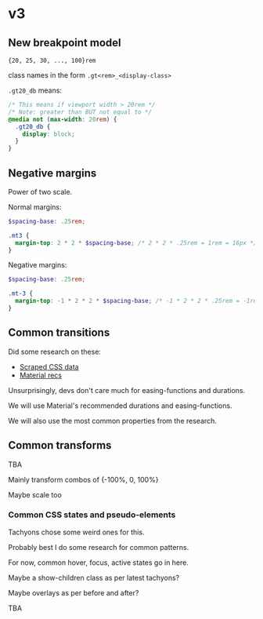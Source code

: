 # v3

## New breakpoint model

`{20, 25, 30, ..., 100}rem`

class names in the form `.gt<rem>_<display-class>`

`.gt20_db` means:

```css
/* This means if viewport width > 20rem */
/* Note: greater than BUT not equal to */
@media not (max-width: 20rem) {
  .gt20_db {
    display: block;
  }
}
```

## Negative margins

Power of two scale.

Normal margins:

```scss
$spacing-base: .25rem;

.mt3 {
  margin-top: 2 * 2 * $spacing-base; /* 2 * 2 * .25rem = 1rem = 16px */
}
```

Negative margins:

```scss
$spacing-base: .25rem;

.mt-3 {
  margin-top: -1 * 2 * 2 * $spacing-base; /* -1 * 2 * 2 * .25rem = -1rem = -16px */
}
```

## Common transitions

Did some research on these:

- [Scraped CSS data](link)
- [Material recs](https://material.io/design/motion/speed.html#)

Unsurprisingly, devs don't care much for easing-functions and durations.

We will use Material's recommended durations and easing-functions.

We will also use the most common properties from the research.

## Common transforms

TBA

Mainly transform combos of {-100%, 0, 100%}

Maybe scale too

### Common CSS states and pseudo-elements

Tachyons chose some weird ones for this.

Probably best I do some research for common patterns.

For now, common hover, focus, active states go in here.

Maybe a show-children class as per latest tachyons?

Maybe overlays as per before and after?

TBA
